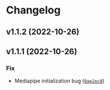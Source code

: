 # Changelog

<!--next-version-placeholder-->

## v1.1.2 (2022-10-26)


## v1.1.1 (2022-10-26)
### Fix
* Mediapipe initialization bug ([`9ae2ec8`](https://source.presagesecurity.com/presage/developers/presage_physiology_preprocessing/-/commit/9ae2ec8c09ab51ea9637c52b3e6dcad74765c44f))
